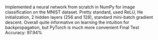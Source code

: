 Implemented a neural network from scratch in NumPy for image classification on the MNIST dataset. 
Pretty standard, used ReLU, He initialization, 2 hidden layers (256 and 128), standard mini-batch gradient descent. 
Overall quite informative on learning the intuition for backpropagation, but PyTorch is much more convenient
Final Test Accuracy: 97.94%